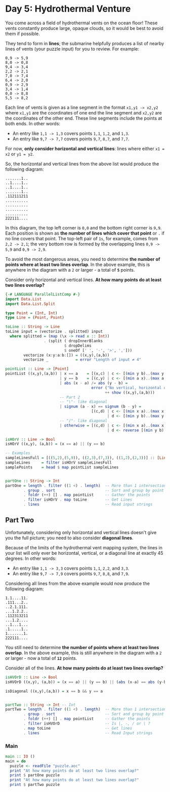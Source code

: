 # Day 5: Hydrothermal Venture

You come across a field of hydrothermal vents on the ocean floor! These vents
constantly produce large, opaque clouds, so it would be best to avoid them if
possible.

They tend to form in **lines**; the submarine helpfully produces a list of
nearby lines of vents (your puzzle input) for you to review. For example:

```
0,9 -> 5,9
8,0 -> 0,8
9,4 -> 3,4
2,2 -> 2,1
7,0 -> 7,4
6,4 -> 2,0
0,9 -> 2,9
3,4 -> 1,4
0,0 -> 8,8
5,5 -> 8,2
```

Each line of vents is given as a line segment in the format `x1,y1 -> x2,y2`
where `x1,y1` are the coordinates of one end the line segment and `x2,y2` are
the coordinates of the other end. These line segments include the points at
both ends. In other words:

- An entry like `1,1 -> 1,3` covers points `1,1`, `1,2`, and `1,3`.
- An entry like `9,7 -> 7,7` covers points `9,7`, `8,7`, and `7,7`.

For now, **only consider horizontal and vertical lines**: lines where either
`x1 = x2` or `y1 = y2`.

So, the horizontal and vertical lines from the above list would produce the
following diagram:

```
.......1..
..1....1..
..1....1..
.......1..
.112111211
..........
..........
..........
..........
222111....
```

In this diagram, the top left corner is `0,0` and the bottom right corner is
`9,9`. Each position is shown as **the number of lines which cover that point**
or `.` if no line covers that point. The top-left pair of `1s`, for example,
comes from `2,2 -> 2,1`; the very bottom row is formed by the overlapping lines
`0,9 -> 5,9` and `0,9 -> 2,9`.

To avoid the most dangerous areas, you need to determine **the number of points
where at least two lines overlap**. In the above example, this is anywhere in
the diagram with a `2` or larger - a total of **`5`** points.

Consider only horizontal and vertical lines. **At how many points do at least
two lines overlap?**

```haskell
{-# LANGUAGE ParallelListComp #-}
import Data.List
import Data.List.Split

type Point = (Int, Int)
type Line = (Point, Point)

toLine :: String -> Line
toLine input = (vectorize . splitted) input
  where splitted = (map (\x -> read x :: Int))
                 . (split ( dropInnerBlanks 
                          $ dropDelims 
                          $ oneOf [' ', '-', '>', ',']))
        vectorize (x:y:a:b:[]) = ((x,y),(a,b))
        vectorize _            = error "Length of input ≠ 4"

pointList :: Line -> [Point]
pointList ((x,y),(a,b)) | x == a    = [(x,c) | c <- [(min y b)..(max y b)]]
                        | y == b    = [(c,y) | c <- [(min a x)..(max a x)]]
                        | abs (x - a) /= abs (y - b) = 
                                      error ("No vertical, horizontal or diagonal Line: " 
                                            ++ show ((x,y),(a,b)))
                        -- Part 2
                        -- "\"- like diagonal
                        | signum (a - x) == signum (b - y) = 
                                      [(c,d) | c <- [(min x a)..(max x a)] 
                                             | d <- [(min y b)..(max y b)]]
                        -- "/"- like diagonal
                        | otherwise = [(c,d) | c <- [(min x a)..(max x a)] 
                                             | d <- reverse [(min y b)..(max y b)]]

isHOrV :: Line -> Bool
isHOrV ((x,y), (a,b)) = (x == a) || (y == b)

-- Examples
sampleLinesFull = [((5,2),(5,9)), ((2,3),(7,3)), ((1,2),(2,3))] :: [Line]
sampleLines     = filter isHOrV sampleLinesFull
samplePoints    = head $ map pointList sampleLines


partOne :: String -> Int
partOne = length . filter ((1 <) . length)  -- More than 1 intersection
        . group . sort                      -- Sort and group by point
        . foldr (++) [] . map pointList     -- Gather the points
        . filter isHOrV . map toLine        -- Get Lines
        . lines                             -- Read input strings
```

## Part Two
Unfortunately, considering only horizontal and vertical lines doesn't give you
the full picture; you need to also consider **diagonal lines**.

Because of the limits of the hydrothermal vent mapping system, the lines in
your list will only ever be horizontal, vertical, or a diagonal line at exactly
45 degrees. In other words:

- An entry like `1,1 -> 3,3` covers points `1,1`, `2,2`, and `3,3`.
- An entry like `9,7 -> 7,9` covers points `9,7`, `8,8`, and `7,9`.

Considering all lines from the above example would now produce the following
diagram:

```
1.1....11.
.111...2..
..2.1.111.
...1.2.2..
.112313211
...1.2....
..1...1...
.1.....1..
1.......1.
222111....
```

You still need to determine **the number of points where at least two lines
overlap**. In the above example, this is still anywhere in the diagram with a
`2` or larger - now a total of **`12`** points.

Consider all of the lines. **At how many points do at least two lines
overlap?**

```haskell
isHVOrD :: Line -> Bool
isHVOrD ((x,y), (a,b)) = (x == a) || (y == b) || (abs (x-a) == abs (y-b))

isDiagonal ((x,y),(a,b)) = x == b && y == a


partTwo :: String -> Int -- Int
partTwo = length . filter ((1 <) . length)  -- More than 1 intersection
        . group . sort                      -- Sort and group by point
        . foldr (++) [] . map pointList     -- Gather the points
        . filter isHVOrD                    -- Is |, -, / or \ ?
        . map toLine                        -- Get lines
        . lines                             -- Read Input strings
```

### Main

```haskell
main :: IO ()
main = do
  puzzle <- readFile "puzzle.aoc"
  print "At how many points do at least two lines overlap?"
  print $ partOne puzzle
  print "At how many points do at least two lines overlap?"
  print $ partTwo puzzle
```
